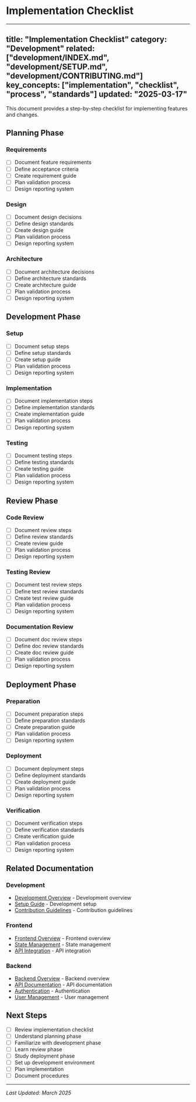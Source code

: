 # Implementation Checklist

---
title: "Implementation Checklist"
category: "Development"
related: ["development/INDEX.md", "development/SETUP.md", "development/CONTRIBUTING.md"]
key_concepts: ["implementation", "checklist", "process", "standards"]
updated: "2025-03-17"
---

This document provides a step-by-step checklist for implementing features and changes.

## Planning Phase

### Requirements
- [ ] Document feature requirements
- [ ] Define acceptance criteria
- [ ] Create requirement guide
- [ ] Plan validation process
- [ ] Design reporting system

### Design
- [ ] Document design decisions
- [ ] Define design standards
- [ ] Create design guide
- [ ] Plan validation process
- [ ] Design reporting system

### Architecture
- [ ] Document architecture decisions
- [ ] Define architecture standards
- [ ] Create architecture guide
- [ ] Plan validation process
- [ ] Design reporting system

## Development Phase

### Setup
- [ ] Document setup steps
- [ ] Define setup standards
- [ ] Create setup guide
- [ ] Plan validation process
- [ ] Design reporting system

### Implementation
- [ ] Document implementation steps
- [ ] Define implementation standards
- [ ] Create implementation guide
- [ ] Plan validation process
- [ ] Design reporting system

### Testing
- [ ] Document testing steps
- [ ] Define testing standards
- [ ] Create testing guide
- [ ] Plan validation process
- [ ] Design reporting system

## Review Phase

### Code Review
- [ ] Document review steps
- [ ] Define review standards
- [ ] Create review guide
- [ ] Plan validation process
- [ ] Design reporting system

### Testing Review
- [ ] Document test review steps
- [ ] Define test review standards
- [ ] Create test review guide
- [ ] Plan validation process
- [ ] Design reporting system

### Documentation Review
- [ ] Document doc review steps
- [ ] Define doc review standards
- [ ] Create doc review guide
- [ ] Plan validation process
- [ ] Design reporting system

## Deployment Phase

### Preparation
- [ ] Document preparation steps
- [ ] Define preparation standards
- [ ] Create preparation guide
- [ ] Plan validation process
- [ ] Design reporting system

### Deployment
- [ ] Document deployment steps
- [ ] Define deployment standards
- [ ] Create deployment guide
- [ ] Plan validation process
- [ ] Design reporting system

### Verification
- [ ] Document verification steps
- [ ] Define verification standards
- [ ] Create verification guide
- [ ] Plan validation process
- [ ] Design reporting system

## Related Documentation

### Development
- [Development Overview](INDEX.md) - Development overview
- [Setup Guide](SETUP.md) - Development setup
- [Contribution Guidelines](CONTRIBUTING.md) - Contribution guidelines

### Frontend
- [Frontend Overview](../frontend/README.md) - Frontend overview
- [State Management](../frontend/STATE_MANAGEMENT.md) - State management
- [API Integration](../frontend/API_INTEGRATION.md) - API integration

### Backend
- [Backend Overview](../backend/README.md) - Backend overview
- [API Documentation](../backend/api/API.md) - API documentation
- [Authentication](../backend/api/AUTHENTICATION.md) - Authentication
- [User Management](../backend/api/USER_MANAGEMENT.md) - User management

## Next Steps

- [ ] Review implementation checklist
- [ ] Understand planning phase
- [ ] Familiarize with development phase
- [ ] Learn review phase
- [ ] Study deployment phase
- [ ] Set up development environment
- [ ] Plan implementation
- [ ] Document procedures

---

*Last Updated: March 2025*